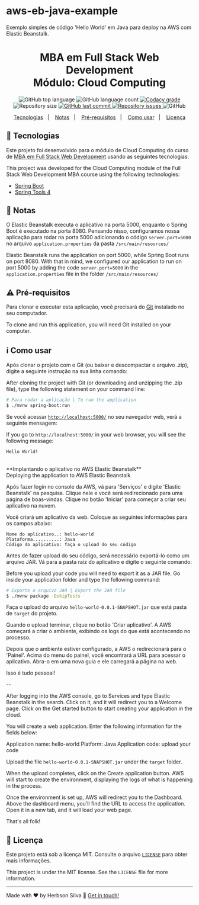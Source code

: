 # aws-eb-java-example
Exemplo simples de código 'Hello World' em Java para deploy na AWS com Elastic Beanstalk.

<h1 align="center">
    MBA em Full Stack Web Development<br />
    Módulo: Cloud Computing
</h1>

<h4 align="center">
  
</h4>

<p align="center">
  <img alt="GitHub top language" src="https://img.shields.io/github/languages/top/herbsonsilva/aws-eb-java-example.svg">
  
  <img alt="GitHub language count" src="https://img.shields.io/github/languages/count/herbsonsilva/aws-eb-java-example.svg">
  
  <a href="https://www.codacy.com/app/herbsonsilva/aws-eb-java-example?utm_source=github.com&amp;utm_medium=referral&amp;utm_content=herbsonsilva/aws-eb-java-example&amp;utm_campaign=Badge_Grade">
    <img alt="Codacy grade" src="https://img.shields.io/codacy/grade/4f87fc059ec846118f2ef2950200b13a.svg">
  </a>
  
  <img alt="Repository size" src="https://img.shields.io/github/repo-size/herbsonsilva/aws-eb-java-example.svg">
  <a href="https://github.com/herbsonsilva/aws-eb-java-example/commits/master">
    <img alt="GitHub last commit" src="https://img.shields.io/github/last-commit/herbsonsilva/aws-eb-java-example.svg">
  </a>
  
  <a href="https://github.com/herbsonsilva/aws-eb-java-example/issues">
    <img alt="Repository issues" src="https://img.shields.io/github/issues/herbsonsilva/aws-eb-java-example.svg">
  </a>
  
  <img alt="GitHub" src="https://img.shields.io/github/license/herbsonsilva/aws-eb-java-example.svg"> 
  
</p>

<p align="center">
  <a href="#rocket-tecnologias">Tecnologias</a>&nbsp;&nbsp;&nbsp;|&nbsp;&nbsp;&nbsp;
  <a href="#memo-notas">Notas</a>&nbsp;&nbsp;&nbsp;|&nbsp;&nbsp;&nbsp;
  <a href="#warning-pré-requisitos">Pré-requisitos</a>&nbsp;&nbsp;&nbsp;|&nbsp;&nbsp;&nbsp;
  <a href="#information_source-como-usar">Como usar</a>&nbsp;&nbsp;&nbsp;|&nbsp;&nbsp;&nbsp;
  <a href="#page_facing_up-licença">Licença</a>
</p>

## :rocket: Tecnologias

Este projeto foi desenvolvido para o módulo de Cloud Computing do curso de [MBA em Full Stack Web Development][curso] usando as seguintes tecnologias:

This project was developed for the Cloud Computing module of the Full Stack Web Development MBA course using the following technologies:

-  [Spring Boot](https://spring.io/projects/spring-boot)
-  [Spring Tools 4](https://spring.io/tools)

## :memo: Notas

O Elastic Beanstalk executa o aplicativo na porta 5000, enquanto o Spring Boot é executado na porta 8080. Pensando nisso, configuramos nossa aplicação para rodar na porta 5000 adicionando o código `server.port=5000` no arquivo `application.properties` da pasta `/src/main/resources/`

Elastic Beanstalk runs the application on port 5000, while Spring Boot runs on port 8080. With that in mind, we configured our application to run on port 5000 by adding the code `server.port=5000` in the `application.properties` file in the folder `/src/main/resources/`

## :warning: Pré-requisitos

Para clonar e executar esta aplicação, você precisará do [Git](https://git-scm.com) instalado no seu computador.

To clone and run this application, you will need Git installed on your computer.

## :information_source: Como usar

Após clonar o projeto com o Git (ou baixar e descompactar o arquivo .zip), digite a seguinte instrução na sua linha comando:

After cloning the project with Git (or downloading and unzipping the .zip file), type the following statement on your command line:

```bash
# Para rodar a aplicação | To run the application
$ ./mvnw spring-boot:run
```

Se você acessar [`http://localhost:5000/`](http://localhost:5000/) no seu navegador web, verá a seguinte mensagem:

If you go to `http://localhost:5000/` in your web browser, you will see the following message:

```
Hello World!
```

<br/>
**Implantando o aplicativo no AWS Elastic Beanstalk** <br/>
Deploying the application to AWS Elastic Beanstalk

Após fazer login no console da AWS, vá para 'Serviços' e digite 'Elastic Beanstalk' na pesquisa. Clique nele e você será redirecionado para uma página de boas-vindas. Clique no botão 'Iniciar' para começar a criar seu aplicativo na nuvem.

Você criará um aplicativo da web. Coloque as seguintes informações para os campos abaixo:

```
Nome do aplicativo..: hello-world
Plataforma..........: Java
Código do aplicativo: faça o upload do seu código
```

Antes de fazer upload do seu código, será necessário exportá-lo como um arquivo JAR. Vá para a pasta raiz do aplicativo e digite o seguinte comando:

Before you upload your code you will need to export it as a JAR file. Go inside your application folder and type the following command:

```bash
# Exporte o arquivo JAR | Export the JAR file
$ ./mvnw package -DskipTests
```

Faça o upload do arquivo ```hello-world-0.0.1-SNAPSHOT.jar``` que está pasta de ```target``` do projeto.

Quando o upload terminar, clique no botão 'Criar aplicativo'. A AWS começará a criar o ambiente, exibindo os logs do que está acontecendo no processo.

Depois que o ambiente estiver configurado, a AWS o redirecionará para o 'Painel'. Acima do menu do painel, você encontrará a URL para acessar o aplicativo. Abra-o em uma nova guia e ele carregará a página na web.

Isso é tudo pessoal!

--

After logging into the AWS console, go to Services and type Elastic Beanstalk in the search. Click on it, and it will redirect you to a Welcome page. Click on the Get started button to start creating your application in the cloud.

You will create a web application. Enter the following information for the fields below:

Application name: hello-world
Platform: Java
Application code: upload your code

Upload the file ```hello-world-0.0.1-SNAPSHOT.jar``` under the ```target``` folder.

When the upload completes, click on the Create application button. AWS will start to create the environment, displaying the logs of what is happening in the process.

Once the environment is set up, AWS will redirect you to the Dashboard. Above the dashboard menu, you’ll find the URL to access the application. Open it in a new tab, and it will load your web page.

That's all folk! 

## :page_facing_up: Licença

Este projeto está sob a licença MIT. Consulte o arquivo [```LICENSE```](LICENSE) para obter mais informações.

This project is under the MIT license. See the ```LICENSE``` file for more information.

---

Made with ♥ by Herbson Silva :wave: [Get in touch!][linkedin]

[curso]: https://www.iesp.edu.br/cursos/pos-graduacao/mba-em-full-stack-web-development
[linkedin]: https://www.linkedin.com/in/herbsonsilva/
